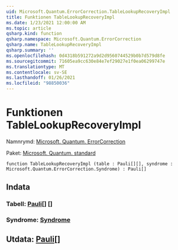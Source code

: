 ```yaml
---
uid: Microsoft.Quantum.ErrorCorrection.TableLookupRecoveryImpl
title: Funktionen TableLookupRecoveryImpl
ms.date: 1/23/2021 12:00:00 AM
ms.topic: article
qsharp.kind: function
qsharp.namespace: Microsoft.Quantum.ErrorCorrection
qsharp.name: TableLookupRecoveryImpl
qsharp.summary: ''
ms.openlocfilehash: 0d4318b591272a9d2d9560744529b0b7d579d8fe
ms.sourcegitcommit: 71605ea9cc630e84e7ef29027e1f0ea06299747e
ms.translationtype: MT
ms.contentlocale: sv-SE
ms.lasthandoff: 01/26/2021
ms.locfileid: "98850036"
---
```

# <a name="tablelookuprecoveryimpl-function"></a>Funktionen TableLookupRecoveryImpl

Namnrymd: [Microsoft. Quantum. ErrorCorrection](xref:Microsoft.Quantum.ErrorCorrection)

Paket: [Microsoft. Quantum. standard](https://nuget.org/packages/Microsoft.Quantum.Standard)




```qsharp
function TableLookupRecoveryImpl (table : Pauli[][], syndrome : Microsoft.Quantum.ErrorCorrection.Syndrome) : Pauli[]
```


## <a name="input"></a>Indata

### <a name="table--pauli"></a>Tabell: [Pauli](xref:microsoft.quantum.lang-ref.pauli)[] []




### <a name="syndrome--syndrome"></a>Syndrome: [Syndrome](xref:Microsoft.Quantum.ErrorCorrection.Syndrome)





## <a name="output--pauli"></a>Utdata: [Pauli](xref:microsoft.quantum.lang-ref.pauli)[]

